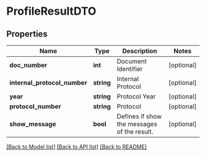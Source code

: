 # ProfileResultDTO

## Properties
Name | Type | Description | Notes
------------ | ------------- | ------------- | -------------
**doc_number** | **int** | Document Identifier | [optional] 
**internal_protocol_number** | **string** | Internal Protocol | [optional] 
**year** | **string** | Protocol Year | [optional] 
**protocol_number** | **string** | Protocol | [optional] 
**show_message** | **bool** | Defines if show the messages of the result. | [optional] 

[[Back to Model list]](../README.md#documentation-for-models) [[Back to API list]](../README.md#documentation-for-api-endpoints) [[Back to README]](../README.md)


